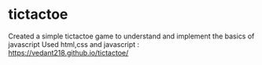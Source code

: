 # tictactoe
Created a simple tictactoe game to understand and implement the basics of javascript
Used html,css and javascript : https://vedant218.github.io/tictactoe/

